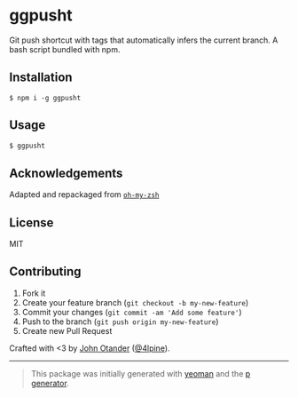 # ggpusht

Git push shortcut with tags that automatically infers the current branch. A bash script bundled with npm.

## Installation

```
$ npm i -g ggpusht
```

## Usage

```sh
$ ggpusht
```

## Acknowledgements

Adapted and repackaged from [`oh-my-zsh`](https://github.com/robbyrussell/oh-my-zsh/blob/c82f49e734973debfcab9dd7f1a76bfd42186880/plugins/git/git.plugin.zsh#L13)

## License

MIT

## Contributing

1. Fork it
2. Create your feature branch (`git checkout -b my-new-feature`)
3. Commit your changes (`git commit -am 'Add some feature'`)
4. Push to the branch (`git push origin my-new-feature`)
5. Create new Pull Request

Crafted with <3 by [John Otander](http://johnotander.com) ([@4lpine](https://twitter.com/4lpine)).

***

> This package was initially generated with [yeoman](http://yeoman.io) and the [p generator](https://github.com/johnotander/generator-p.git). 
